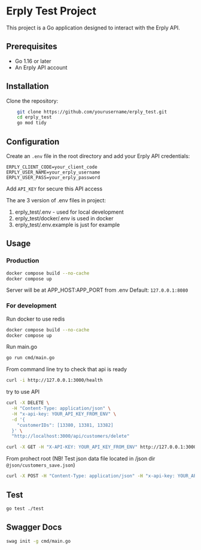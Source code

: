 # Erply Test Project

This project is a Go application designed to interact with the Erply API.

## Prerequisites
- Go 1.16 or later
- An Erply API account

## Installation
Clone the repository:
```sh
    git clone https://github.com/yourusername/erply_test.git
    cd erply_test
    go mod tidy
```
## Configuration
Create an `.env` file in the root directory and add your Erply API credentials:
```
ERPLY_CLIENT_CODE=your_client_code
ERPLY_USER_NAME=your_erply_username
ERPLY_USER_PASS=your_erply_password
```

Add ```API_KEY``` for secure this API access

The are 3 version of .env files in project:
1) erply_test/.env - used for local development
2) erply_test/docker/.env is used in docker
3) erply_test/.env.example is just for example

## Usage
### Production
```sh
docker compose build --no-cache
docker compose up
```
Server will be at APP_HOST:APP_PORT from .env
Default: ```127.0.0.1:8080```

### For development
Run docker to use redis
```sh
docker compose build --no-cache
docker compose up
```
Run main.go
```sh
go run cmd/main.go
```

From command line
try to check that api is ready
```sh
curl -i http://127.0.0.1:3000/health
```

try to use API 
```sh
curl -X DELETE \
  -H "Content-Type: application/json" \
  -H "x-api-key: YOUR_API_KEY_FROM_ENV" \
  -d '{
    "customerIDs": [13380, 13381, 13382]
  }' \
  "http://localhost:3000/api/customers/delete"
```
```sh
curl -X GET -H "X-API-KEY: YOUR_API_KEY_FROM_ENV" http://127.0.0.1:3000/api/customers?pageNo=1&recordsOnPage=50
```

From prohect root (NB! Test json data file located in /json dir ```@json/customers_save.json```)
```sh
curl -X POST -H "Content-Type: application/json" -H "x-api-key: YOUR_API_KEY_FROM_ENV" -d @json/customers_save.json "http://127.0.0.1:3000/api/customers/save"
```

## Test
```sh
go test ./test
```

## Swagger Docs
```sh
swag init -g cmd/main.go  
```